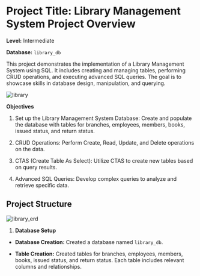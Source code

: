 # Project Title: Library Management System Project Overview
**Level:** Intermediate

**Database:** `library_db`

This project demonstrates the implementation of a Library Management System using SQL. It includes creating and managing tables, performing CRUD operations, and executing advanced SQL queries. The goal is to showcase skills in database design, manipulation, and querying.


![library](https://github.com/user-attachments/assets/1440c86b-909c-4776-b59a-95d16cfa103e)

**Objectives**

1. Set up the Library Management System Database: Create and populate the database with tables for branches, employees, members, books, issued status, and return status.

2. CRUD Operations: Perform Create, Read, Update, and Delete operations on the data.

3. CTAS (Create Table As Select): Utilize CTAS to create new tables based on query results.

4. Advanced SQL Queries: Develop complex queries to analyze and retrieve specific data.


## Project Structure

![library_erd](https://github.com/user-attachments/assets/e5573066-2bed-428e-9c3c-05d9fa217c47)


1. **Database Setup**

- **Database Creation:** Created a database named `library_db`.

- **Table Creation:** Created tables for branches, employees, members, books, issued status, and return status. Each table includes relevant columns and relationships.

